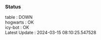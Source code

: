 ### Status


table : DOWN  
hogwarts : OK  
icy-bot : OK  
Latest Update : 2024-03-15 08:10:25.547528
